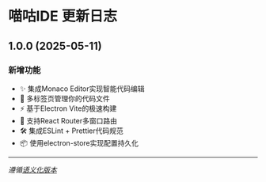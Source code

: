# 喵咕IDE 更新日志

## 1.0.0 (2025-05-11)

### 新增功能

- ✨ 集成Monaco Editor实现智能代码编辑
- 📂 多标签页管理你的代码文件
- ⚡ 基于Electron Vite的极速构建
- 🔌 支持React Router多窗口路由
- 🛠 集成ESLint + Prettier代码规范
- 📦 使用electron-store实现配置持久化

---

*遵循[语义化版本](https://semver.org/lang/zh-CN/)*
